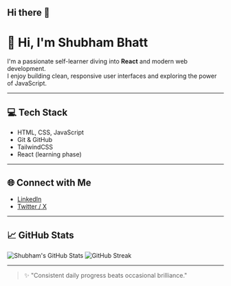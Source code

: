 ## Hi there 👋

# 👋 Hi, I'm Shubham Bhatt

I'm a passionate self-learner diving into **React** and modern web development.  
I enjoy building clean, responsive user interfaces and exploring the power of JavaScript.

---

## 💻 Tech Stack

- HTML, CSS, JavaScript
- Git & GitHub
- TailwindCSS
- React (learning phase)

---

## 🌐 Connect with Me

- [LinkedIn](https://www.linkedin.com/in/shubh-bhatt/)
- [Twitter / X](https://x.com/sudo_pacman_)

---

## 📈 GitHub Stats

![Shubham's GitHub Stats](https://github-readme-stats.vercel.app/api?username=shubh-bhatt&show_icons=true&theme=radical)
![GitHub Streak](https://github-readme-streak-stats-eight.vercel.app/?user=shubh-bhatt&theme=radical)

---

> ✨ "Consistent daily progress beats occasional brilliance."
